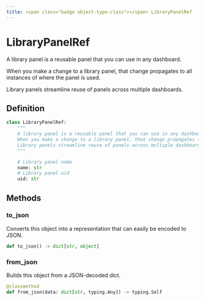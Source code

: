```yaml
---
title: <span class="badge object-type-class"></span> LibraryPanelRef
---
```

# <span class="badge object-type-class"></span> LibraryPanelRef

A library panel is a reusable panel that you can use in any dashboard.

When you make a change to a library panel, that change propagates to all instances of where the panel is used.

Library panels streamline reuse of panels across multiple dashboards.

## Definition

```python
class LibraryPanelRef:
    """
    A library panel is a reusable panel that you can use in any dashboard.
    When you make a change to a library panel, that change propagates to all instances of where the panel is used.
    Library panels streamline reuse of panels across multiple dashboards.
    """

    # Library panel name
    name: str
    # Library panel uid
    uid: str
```
## Methods

### <span class="badge object-method"></span> to_json

Converts this object into a representation that can easily be encoded to JSON.

```python
def to_json() -> dict[str, object]
```

### <span class="badge object-method"></span> from_json

Builds this object from a JSON-decoded dict.

```python
@classmethod
def from_json(data: dict[str, typing.Any]) -> typing.Self
```


